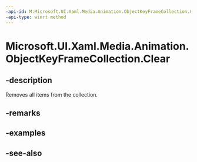 ```yaml
---
-api-id: M:Microsoft.UI.Xaml.Media.Animation.ObjectKeyFrameCollection.Clear
-api-type: winrt method
---
```


<!-- Method syntax
public void Clear()
-->

# Microsoft.UI.Xaml.Media.Animation.ObjectKeyFrameCollection.Clear

## -description
Removes all items from the collection.

## -remarks


## -examples

## -see-also
